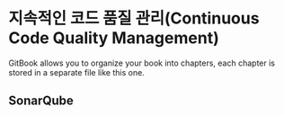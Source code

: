 # 지속적인 코드 품질 관리(Continuous Code Quality Management)

<!-- toc --> 

GitBook allows you to organize your book into chapters, each chapter is stored in a separate file like this one.

## SonarQube
